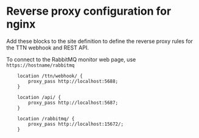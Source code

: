 # Reverse proxy configuration for nginx

Add these blocks to the site definition to define the reverse proxy rules for the TTN webhook and REST API.

To connect to the RabbitMQ monitor web page, use `https://hostname/rabbitmq`

```
    location /ttn/webhook/ {
        proxy_pass http://localhost:5688;
    }

    location /api/ {
        proxy_pass http://localhost:5687;
    }

    location /rabbitmq/ {
        proxy_pass http://localhost:15672/;
    }
```
